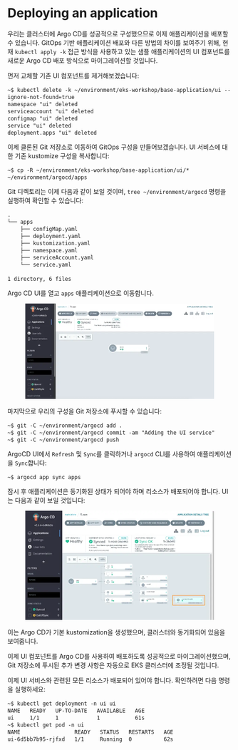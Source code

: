 # Deploying an application

우리는 클러스터에 Argo CD를 성공적으로 구성했으므로 이제 애플리케이션을 배포할 수 있습니다. GitOps 기반 애플리케이션 배포와 다른 방법의 차이를 보여주기 위해, 현재 `kubectl apply -k` 접근 방식을 사용하고 있는 샘플 애플리케이션의 UI 컴포넌트를 새로운 Argo CD 배포 방식으로 마이그레이션할 것입니다.

먼저 교체할 기존 UI 컴포넌트를 제거해보겠습니다:

```
~$ kubectl delete -k ~/environment/eks-workshop/base-application/ui --ignore-not-found=true
namespace "ui" deleted
serviceaccount "ui" deleted
configmap "ui" deleted
service "ui" deleted
deployment.apps "ui" deleted
```

이제 클론된 Git 저장소로 이동하여 GitOps 구성을 만들어보겠습니다. UI 서비스에 대한 기존 kustomize 구성을 복사합니다:

```
~$ cp -R ~/environment/eks-workshop/base-application/ui/* ~/environment/argocd/apps
```

Git 디렉토리는 이제 다음과 같이 보일 것이며, `tree ~/environment/argocd` 명령을 실행하여 확인할 수 있습니다:

```
.
└── apps
    ├── configMap.yaml
    ├── deployment.yaml
    ├── kustomization.yaml
    ├── namespace.yaml
    ├── serviceAccount.yaml
    └── service.yaml

1 directory, 6 files
```

Argo CD UI를 열고 `apps` 애플리케이션으로 이동합니다.

<figure><img src="../../../.gitbook/assets/image (19).png" alt=""><figcaption></figcaption></figure>

마지막으로 우리의 구성을 Git 저장소에 푸시할 수 있습니다:

```
~$ git -C ~/environment/argocd add .
~$ git -C ~/environment/argocd commit -am "Adding the UI service"
~$ git -C ~/environment/argocd push
```

ArgoCD UI에서 `Refresh` 및 `Sync`를 클릭하거나 `argocd` CLI를 사용하여 애플리케이션을 `Sync`합니다:

```
~$ argocd app sync apps
```

잠시 후 애플리케이션은 동기화된 상태가 되어야 하며 리소스가 배포되어야 합니다. UI는 다음과 같이 보일 것입니다:

<figure><img src="../../../.gitbook/assets/image (20).png" alt=""><figcaption></figcaption></figure>

이는 Argo CD가 기본 kustomization을 생성했으며, 클러스터와 동기화되어 있음을 보여줍니다.

이제 UI 컴포넌트를 Argo CD를 사용하여 배포하도록 성공적으로 마이그레이션했으며, Git 저장소에 푸시된 추가 변경 사항은 자동으로 EKS 클러스터에 조정될 것입니다.

이제 UI 서비스와 관련된 모든 리소스가 배포되어 있어야 합니다. 확인하려면 다음 명령을 실행하세요:

```
~$ kubectl get deployment -n ui ui
NAME   READY   UP-TO-DATE   AVAILABLE   AGE
ui     1/1     1            1           61s
~$ kubectl get pod -n ui
NAME                 READY   STATUS   RESTARTS   AGE
ui-6d5bb7b95-rjfxd   1/1     Running  0          62s
```

